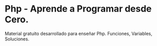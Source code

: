 # Php - Aprende a Programar desde Cero.
Material gratuito desarrollado para enseñar Php. Funciones, Variables, Soluciones. 
